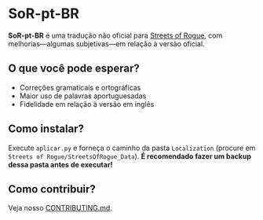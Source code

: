 # SoR-pt-BR

**SoR-pt-BR** é uma tradução não oficial para
[Streets of Rogue](https://streetsofrogue.com/), com melhorias—algumas
subjetivas—em relação à versão oficial.

## O que você pode esperar?

- Correções gramaticais e ortográficas
- Maior uso de palavras aportuguesadas
- Fidelidade em relação à versão em inglês

## Como instalar?

Execute `aplicar.py` e forneça o caminho da pasta `Localization` (procure em
`Streets of Rogue/StreetsOfRogue_Data`). **É recomendado fazer um backup dessa
pasta antes de executar!**

## Como contribuir?

Veja nosso [CONTRIBUTING.md](CONTRIBUTING.md).
